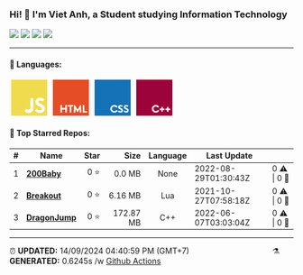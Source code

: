 <h3>Hi! 👋 I'm Viet Anh, a Student studying Information Technology</h3>
<span>
	<img src="https://img.shields.io/badge/0-STARS-8cecff?style=for-the-badge">
	<img src="https://img.shields.io/badge/22-REPOS-f2e174?style=for-the-badge">
	<img src="https://img.shields.io/badge/6-FOLLOWERS-ff9eb6?style=for-the-badge">
	<img src="https://estruyf-github.azurewebsites.net/api/VisitorHit?user=vietanh052000&repo=vietanh0562000&countColor=#ff85c8">
</span>

<hr>

<h4>🧬 Languages:</h4>
<span>
	<img style="margin: 0 3px" width="64" src="assets/icons/js.png" title="JavaScript">
	<img style="margin: 0 3px" width="64" src="assets/icons/html.png" title="Hypertext Markup Language">
	<img style="margin: 0 3px" width="64" src="assets/icons/css.png" title="Cascading Style Sheets">
	<img style="margin: 0 3px" width="64" src="assets/icons/cpp.png" title="C++">
</span>

<h4>🥇 Top Starred Repos:</h4>

|#|Name|Star|Size|Language|Last Update||
|---|---|---:|---:|:---:|---|--|
|1|**[200Baby](https://github.com/vietanh0562000/200Baby)**|0 ⭐|0.0 MB|None|2022-08-29T01:30:43Z|0 ⚠  \|  0 🍴|
|2|**[Breakout](https://github.com/vietanh0562000/Breakout)**|0 ⭐|6.16 MB|Lua|2021-10-27T07:58:18Z|0 ⚠  \|  0 🍴|
|3|**[DragonJump](https://github.com/vietanh0562000/DragonJump)**|0 ⭐|172.87 MB|C++|2022-06-07T03:03:04Z|0 ⚠  \|  0 🍴|

<hr>

<span style="clear: both">
	<span align="left">⏰ <b>UPDATED:</b> 14/09/2024 04:40:59 PM (GMT+7)</span>
	<span>&emsp;&emsp;&emsp;&emsp;&emsp;&emsp;&emsp;&emsp;&emsp;&emsp;</span>
	<span align="right">⚗ <b>GENERATED:</b>  0.6245s /w <a href="https://github.com/vietanh0562000/vietanh0562000/actions" target="_blank">Github Actions</a></span>
</span>